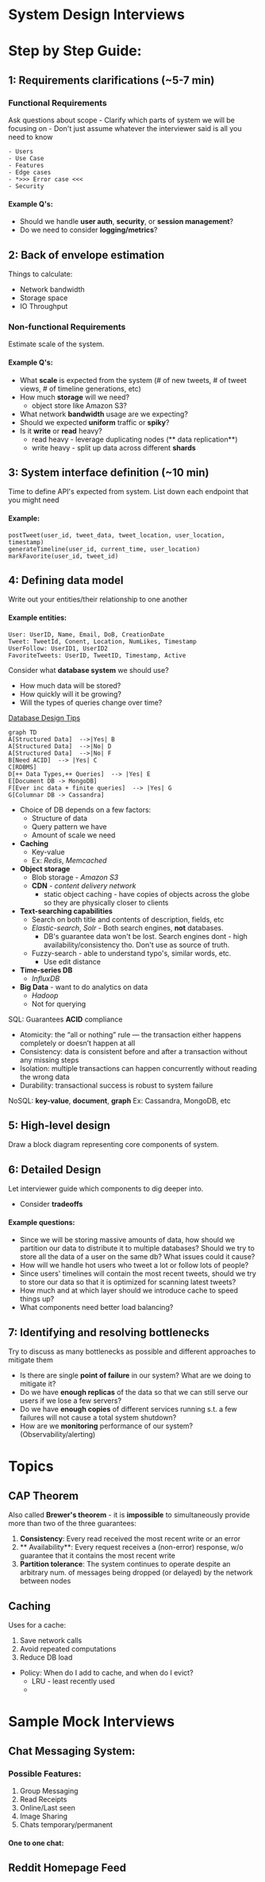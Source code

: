 # System Design Interviews

# Step by Step Guide:

## 1: Requirements clarifications (~5-7 min)
### Functional Requirements
Ask questions about scope 
	- Clarify which parts of system we will be focusing on
	- Don't just assume whatever the interviewer said is all you need to know
```
- Users
- Use Case
- Features
- Edge cases
- *>>> Error case <<<
- Security
```
#### Example Q's:
- Should we handle **user auth**, **security**, or **session management**?
- Do we need to consider **logging/metrics**?

## 2: Back of envelope estimation 
Things to calculate:

- Network bandwidth
- Storage space
- IO Throughput


### Non-functional Requirements
Estimate scale of the system. 
#### Example Q's:
- What **scale** is expected from the system (# of new tweets, # of tweet views, # of timeline generations, etc)
- How much **storage** will we need? 
	- object store like Amazon S3?
- What network **bandwidth** usage are we expecting?
- Should we expected **uniform** traffic or **spiky**?
- Is it **write** or **read** heavy?
	- read heavy - leverage duplicating nodes (** data replication**)
	- write heavy - split up data across different **shards**

## 3: System interface definition (~10 min)
Time to define API's expected from system. List down each endpoint that you might need
#### Example:
```
postTweet(user_id, tweet_data, tweet_location, user_location, timestamp)
generateTimeline(user_id, current_time, user_location)
markFavorite(user_id, tweet_id)
```

## 4: Defining data model
Write out your entities/their relationship to one another
#### Example entities:
```
User: UserID, Name, Email, DoB, CreationDate
Tweet: TweetId, Conent, Location, NumLikes, Timestamp
UserFollow: UserID1, UserID2
FavoriteTweets: UserID, TweetID, Timestamp, Active
```
Consider what **database system** we should use?
- How much data will be stored?
- How quickly will it be growing?
- Will the types of queries change over time?

[Database Design Tips](https://www.youtube.com/watch?v=cODCpXtPHbQ&ab_channel=codeKarle)
```mermaid
graph TD
A[Structured Data]  -->|Yes| B
A[Structured Data]  -->|No| D
A[Structured Data]  -->|No| F
B[Need ACID]  --> |Yes| C
C[RDBMS]
D[++ Data Types,++ Queries]  --> |Yes| E
E[Document DB -> MongoDB]
F[Ever inc data + finite queries]  --> |Yes| G
G[Columnar DB -> Cassandra]
```

- Choice of DB depends on a few factors:
	- Structure of data
	- Query pattern we have
	- Amount of scale we need
- **Caching**
	- Key-value
	- Ex: *Redis*, *Memcached*
- **Object storage**
	- Blob storage - *Amazon S3*
	- **CDN** - *content delivery network*
		- static object caching - have copies of objects across the globe so they are physically closer to clients
- **Text-searching capabilities**
	- Search on both title and contents of description, fields, etc
	- *Elastic-search*, *Solr* - Both search engines, **not** databases. 
		- DB's guarantee data won't be lost. Search engines dont - high availability/consistency tho. Don't use as source of truth.
	- Fuzzy-search - able to understand typo's, similar words, etc.
		- Use edit distance
- **Time-series DB**
	- *InfluxDB*
- **Big Data** - want to do analytics on data
	- *Hadoop*
	- Not for querying

SQL: Guarantees **ACID** compliance
- Atomicity: the “all or nothing” rule — the transaction either happens completely or doesn’t happen at all
- Consistency: data is consistent before and after a transaction without any missing steps
- Isolation: multiple transactions can happen concurrently without reading the wrong data
- Durability: transactional success is robust to system failure

NoSQL: **key-value**, **document**, **graph**
Ex: Cassandra, MongoDB, etc

## 5: High-level design
Draw a block diagram representing core components of system. 

## 6: Detailed Design
Let interviewer guide which components to dig deeper into. 

- Consider **tradeoffs**
#### Example questions:
- Since we will be storing massive amounts of data, how should we partition our data to distribute it to multiple databases? Should we try to store all the data of a user on the same db? What issues could it cause?
- How will we handle hot users who tweet a lot or follow lots of people?
- Since users' timelines will contain the most recent tweets, should we try to store our data so that it is optimized for scanning latest tweets?
- How much and at which layer should we introduce cache to speed things up?
- What components need better load balancing?

## 7: Identifying and resolving bottlenecks
Try to discuss as many bottlenecks as possible and different approaches to mitigate them

- Is there are single **point of failure** in our system? What are we doing to mitigate it?
- Do we have **enough replicas** of the data so that we can still serve our users if we lose a few servers?
- Do we have **enough copies** of different services running s.t. a few failures will not cause a total system shutdown?
- How are we **monitoring** performance of our system? (Observability/alerting)

# Topics

## CAP Theorem
Also called **Brewer's theorem** - it is **impossible** to simultaneously provide more than two of the three guarantees:
1. **Consistency**: Every read received the most recent write or an error
2. ** Availability**: Every request receives a (non-error) response, w/o guarantee that it contains the most recent write
3. **Partition tolerance**: The system continues to operate despite an arbitrary num. of messages being dropped (or delayed) by the network between nodes

## Caching
Uses for a cache:
1. Save network calls
2. Avoid repeated computations
3. Reduce DB load

- Policy: When do I add to cache, and when do I evict?
	- LRU - least recently used
	- 

# Sample Mock Interviews
## Chat Messaging System:
### Possible Features:
1. Group Messaging
2. Read Receipts
3. Online/Last seen
4. Image Sharing
5. Chats temporary/permanent

#### One to one chat:


## Reddit Homepage Feed
